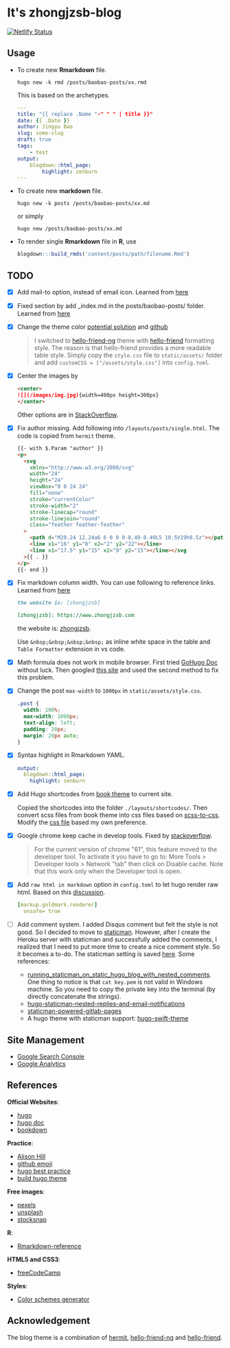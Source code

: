# It's zhongjzsb-blog

[![Netlify Status](https://api.netlify.com/api/v1/badges/f0111f58-fcf4-451f-9a3d-4062b9ab619d/deploy-status)](https://app.netlify.com/sites/zhongjzsb/deploys)

## Usage

- To create new **Rmarkdown** file.

  ```shell
  hugo new -k rmd /posts/baobao-posts/xx.rmd
  ```

  This is based on the archetypes.

  ```yaml
  ---
  title: "{{ replace .Name "-" " " | title }}"
  date: {{ .Date }}
  author: Jingyu Bao
  slug: some-slug
  draft: true
  tags:
      - test
  output:
      blogdown::html_page:
          highlight: zenburn
  ---
  ```

- To create new **markdown** file.

  ```shell
  hugo new -k posts /posts/baobao-posts/xx.md
  ```

  or simply

  ```shell
  hugo new /posts/baobao-posts/xx.md
  ```

- To render single **Rmarkdown** file in **R**, use

  ```r
  blogdown:::build_rmds('content/posts/path/filename.Rmd')
  ```

## TODO

- [x] Add mail-to option, instead of email icon. Learned from [here](https://github.com/Track3/hermit/issues/30)
- [x] Fixed section by add \_index.md in the posts/baobao-posts/ folder. Learned from [here](https://gohugo.io/content-management/sections/)
- [x] Change the theme color [potential solution](https://discourse.gohugo.io/t/change-highlight-color-in-hermit-theme/20564/10) and [github](https://github.com/Track3/hermit/issues/58)
  > I switched to [hello-friend-ng](https://github.com/rhazdon/hugo-theme-hello-friend-ng) theme with [hello-friend](https://github.com/panr/hugo-theme-hello-friend) formatting style. The reason is that hello-friend provides a more readable table style. Simply copy the `style.css` file to `static/assets/` folder and add `customCSS = ["/assets/style.css"]` into `config.toml`.
- [x] Center the images by

  ```markdown
  <center>
  ![](/images/img.jpg){width=400px height=300px}
  </center>
  ```

  Other options are in [StackOverflow](https://stackoverflow.com/questions/24677642/centering-image-and-text-in-r-markdown-for-a-pdf-report/38074465).

- [x] Fix author missing. Add following into `/layouts/posts/single.html`. The code is copied from `hermit` theme.

  ```html
  {{- with $.Param "author" }}
  <p>
    <svg
      xmlns="http://www.w3.org/2000/svg"
      width="24"
      height="24"
      viewBox="0 0 24 24"
      fill="none"
      stroke="currentColor"
      stroke-width="2"
      stroke-linecap="round"
      stroke-linejoin="round"
      class="feather feather-feather"
    >
      <path d="M20.24 12.24a6 6 0 0 0-8.49-8.49L5 10.5V19h8.5z"></path>
      <line x1="16" y1="8" x2="2" y2="22"></line>
      <line x1="17.5" y1="15" x2="9" y2="15"></line></svg
    >{{ . }}
  </p>
  {{- end }}
  ```

- [x] Fix markdown column width. You can use following to reference links. Learned from [here](https://github.com/adam-p/markdown-here/wiki/Markdown-Cheatsheet)

  ```markdown
  the website is: [zhongjzsb]

  [zhongjzsb]: https://www.zhongjzsb.com
  ```

  the website is: [zhongjzsb].

  Use `&nbsp;&nbsp;&nbsp;&nbsp;` as inline white space in the table and `Table Formatter` extension in vs code.

  [zhongjzsb]: https://www.zhongjzsb.com

- [x] Math formula does not work in mobile browser. First tried [GoHugo Doc](https://www.gohugo.org/doc/tutorials/mathjax_en/) without luck. Then googled [this site](https://divadnojnarg.github.io/blog/mathjax/) and used the second method to fix this problem.

- [x] Change the post `max-width` to `1000px` in `static/assets/style.css`.

  ```css
  .post {
    width: 100%;
    max-width: 1000px;
    text-align: left;
    padding: 20px;
    margin: 20px auto;
  }
  ```

- [x] Syntax highlight in Rmarkdown YAML.

  ```yaml
  output:
    blogdown::html_page:
      highlight: zenburn
  ```

- [x] Add Hugo shortcodes from [book theme](https://themes.gohugo.io/hugo-book/) to current site.

    Copied the shortcodes into the folder `./layouts/shortcodes/`. Then convert scss files from book theme into css files based on [scss-to-css](https://jsonformatter.org/scss-to-css). Modify the [css file](./assets/style.css) based my own preference.

- [x] Google chrome keep cache in develop tools. Fixed by [stackoverflow](https://stackoverflow.com/questions/23751767/chrome-disable-cache-for-localhost-only).

  > For the current version of chrome "61", this feature moved to the developer tool. To activate it you have to go to: More Tools > Developer tools > Network "tab" then click on Disable cache. Note that this work only when the Developer tool is open.

- [x] Add `raw html in markdown` option in `config.toml` to let hugo render raw html. Based on this [discussion](https://discourse.gohugo.io/t/raw-html-getting-omitted-in-0-60-0/22032).

  ```yaml
  [markup.goldmark.renderer]
    unsafe= true
  ```

- [ ] Add comment system. I added Disqus comment but felt the style is not good. So I decided to move to [staticman](https://staticman.net/). However, after I create the Heroku server with staticman and successfully added the comments, I realized that I need to put more time to create a nice comment style. So it becomes a to-do. The staticman setting is saved [here](./staticman.yml).
  Some references:
  - [running_staticman_on_static_hugo_blog_with_nested_comments](https://yasoob.me/posts/running_staticman_on_static_hugo_blog_with_nested_comments/). One thing to notice is that `cat key.pem` is not valid in Windows machine. So you need to copy the private key into the terminal (by directly concatenate the strings).
  - [hugo-staticman-nested-replies-and-email-notifications](https://networkhobo.com/hugo-staticman-nested-replies-and-email-notifications/)
  - [staticman-powered-gitlab-pages](https://vincenttam.gitlab.io/post/2018-09-16-staticman-powered-gitlab-pages/2/)
  - A hugo theme with staticman support: [hugo-swift-theme](https://github.com/onweru/hugo-swift-theme)

## Site Management

- [Google Search Console](https://search.google.com/search-console/about)
- [Google Analytics](https://analytics.google.com/analytics/)

## References

**Official Websites**:

- [hugo](https://www.gohugo.org/theme/casper/)
- [hugo doc](https://gohugo.io/getting-started/)
- [bookdown](https://rachaellappan.github.io/bookdown/)

**Practice**:

- [Alison Hill](https://alison.rbind.io/)
- [github emoji](https://gist.github.com/rxaviers/7360908)
- [hugo best practice](https://github.com/spech66/hugo-best-practices)
- [build hugo theme](https://www.zeolearn.com/magazine/develop-a-theme-for-hugo)

**Free images**:

- [pexels](https://www.pexels.com/)
- [unsplash](https://unsplash.com/)
- [stocksnap](https://stocksnap.io/)

**R**:

- [Rmarkdown-reference](https://rstudio.com/wp-content/uploads/2015/03/rmarkdown-reference.pdf)

**HTML5 and CSS3**:

- [freeCodeCamp](https://www.youtube.com/watch?v=mU6anWqZJcc&t=6748s)

**Styles**:

- [Color schemes generator](https://coolors.co/)

## Acknowledgement

The blog theme is a combination of [hermit](https://github.com/Track3/hermit), [hello-friend-ng](https://github.com/rhazdon/hugo-theme-hello-friend-ng) and [hello-friend](https://github.com/panr/hugo-theme-hello-friend).
